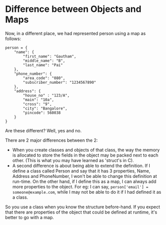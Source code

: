 # Difference between Objects and Maps

Now, in a different place, we had represented person using a map as follows:

```
person = {
	"name": {
		"first_name": "Gautham",
		"middle_name": "B",
		"last_name": "Pai"
	},
    "phone_number": {
	    "area_code": "080",
	    "subscriber_number": "1234567890"
	},
    "address": {
	    "house_no" : "123/A",
	    "main": "10a",
	    "cross": "9",
	    "city": "Bangalore",
	    "pincode": 560038
    }
}
```


Are these different? Well, yes and no.

There are 2 major differences between the 2:

- When you create classes and objects of that class, the way the memory is allocated to store the fields in the object may be packed next to each other. (This is what you may have learned as 'struct's in C).
- A second difference is about being able to extend the definition. If I define a class called Person and say that it has 3 properties, Name, Address and PhoneNumber, I won't be able to change this definition at run-time. On the other hand, if I define this as a map, I can always add more properties to the object. For eg: I can say, `person['email'] = someone@example.com`, while I may not be able to do it if I had defined it as a class.

So you use a class when you know the structure before-hand. If you expect that there are properties of the object that could be defined at runtime, it's better to go with a map.